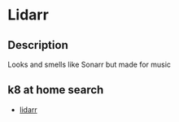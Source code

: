 # Lidarr

## Description

Looks and smells like Sonarr but made for music

## k8 at home search

- [lidarr](https://nanne.dev/k8s-at-home-search/#/lidarr)
